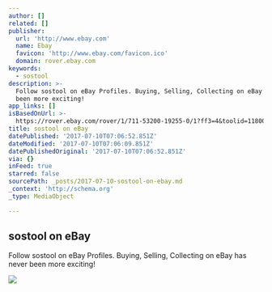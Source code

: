 ```yaml
---
author: []
related: []
publisher:
  url: 'http://www.ebay.com'
  name: Ebay
  favicon: 'http://www.ebay.com/favicon.ico'
  domain: rover.ebay.com
keywords:
  - sostool
description: >-
  Follow sostool on eBay Profiles. Buying, Selling, Collecting on eBay has never
  been more exciting!
app_links: []
isBasedOnUrl: >-
  https://rover.ebay.com/rover/1/711-53200-19255-0/1?ff3=4&toolid=11800&pub=5575272753&campid=5338042010&mpre=http%3A%2F%2Fwww.ebay.com%2Fusr%2Fsostool%3F_trksid%3Dp2047675.l2559
title: sostool on eBay
datePublished: '2017-07-10T07:06:52.851Z'
dateModified: '2017-07-10T07:06:09.851Z'
datePublishedOriginal: '2017-07-10T07:06:52.851Z'
via: {}
inFeed: true
starred: false
sourcePath: _posts/2017-07-10-sostool-on-ebay.md
_context: 'http://schema.org'
_type: MediaObject

---
```

<article style=""><h1>sostool on eBay</h1><p>Follow sostool on eBay Profiles. Buying, Selling, Collecting on eBay has never been more exciting!</p><img src="http://i.ebayimg.com/00/s/MzUwWDQ5OQ==/z/s3UAAOSwDiBZKZgG/$_62.JPG" /></article>